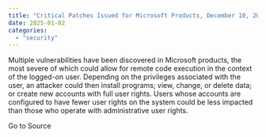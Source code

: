```yaml
---
title: "Critical Patches Issued for Microsoft Products, December 10, 2024"
date: 2025-01-02
categories: 
  - "security"
---
```


Multiple vulnerabilities have been discovered in Microsoft products, the most severe of which could allow for remote code execution in the context of the logged-on user. Depending on the privileges associated with the user, an attacker could then install programs; view, change, or delete data; or create new accounts with full user rights. Users whose accounts are configured to have fewer user rights on the system could be less impacted than those who operate with administrative user rights.

Go to Source
